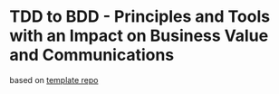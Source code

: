 # TDD to BDD - Principles and Tools with an Impact on Business Value and Communications
based on [template repo](https://robert-nickel.github.io/paper)
